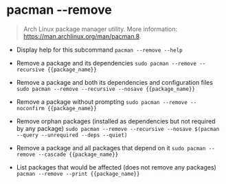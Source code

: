 # pacman --remove
> Arch Linux package manager utility.
> More information: <https://man.archlinux.org/man/pacman.8>.

- Display help for this subcommand
`pacman --remove --help`

- Remove a package and its dependencies
`sudo pacman --remove --recursive {{package_name}}`

- Remove a package and both its dependencies and configuration files
`sudo pacman --remove --recursive --nosave {{package_name}}`

- Remove a package without prompting
`sudo pacman --remove --noconfirm {{package_name}}`

- Remove orphan packages (installed as dependencies but not required by any package)
`sudo pacman --remove --recursive --nosave $(pacman --query --unrequired --deps --quiet)`

- Remove a package and all packages that depend on it
`sudo pacman --remove --cascade {{package_name}}`

- List packages that would be affected (does not remove any packages)
`pacman --remove --print {{package_name}}`
